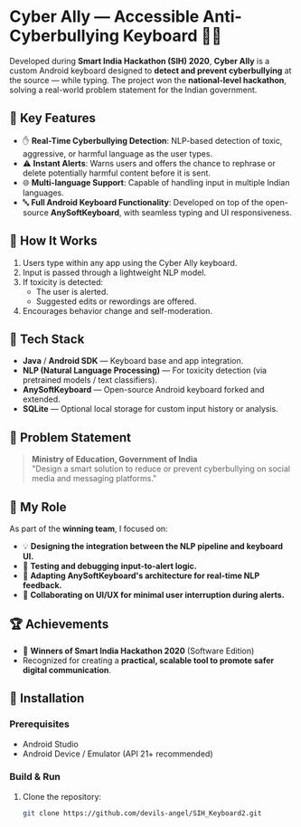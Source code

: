 # Cyber Ally — Accessible Anti-Cyberbullying Keyboard 🔐🧠

Developed during **Smart India Hackathon (SIH) 2020**, **Cyber Ally** is a custom Android keyboard designed to **detect and prevent cyberbullying** at the source — while typing. The project won the **national-level hackathon**, solving a real-world problem statement for the Indian government.

## 🌟 Key Features

- ✋ **Real-Time Cyberbullying Detection**: NLP-based detection of toxic, aggressive, or harmful language as the user types.
- ⚠️ **Instant Alerts**: Warns users and offers the chance to rephrase or delete potentially harmful content before it is sent.
- 🌐 **Multi-language Support**: Capable of handling input in multiple Indian languages.
- 🔤 **Full Android Keyboard Functionality**: Developed on top of the open-source **AnySoftKeyboard**, with seamless typing and UI responsiveness.

## 🧩 How It Works

1. Users type within any app using the Cyber Ally keyboard.
2. Input is passed through a lightweight NLP model.
3. If toxicity is detected:
   - The user is alerted.
   - Suggested edits or rewordings are offered.
4. Encourages behavior change and self-moderation.

## 🧪 Tech Stack

- **Java** / **Android SDK** — Keyboard base and app integration.
- **NLP (Natural Language Processing)** — For toxicity detection (via pretrained models / text classifiers).
- **AnySoftKeyboard** — Open-source Android keyboard forked and extended.
- **SQLite** — Optional local storage for custom input history or analysis.

## 🎯 Problem Statement

> **Ministry of Education, Government of India**  
> "Design a smart solution to reduce or prevent cyberbullying on social media and messaging platforms."

## 🧠 My Role

As part of the **winning team**, I focused on:

- 💡 **Designing the integration between the NLP pipeline and keyboard UI.**
- 🧪 **Testing and debugging input-to-alert logic.**
- 📲 **Adapting AnySoftKeyboard's architecture for real-time NLP feedback.**
- 🧩 **Collaborating on UI/UX for minimal user interruption during alerts.**

## 🏆 Achievements

- 🥇 **Winners of Smart India Hackathon 2020** (Software Edition)
- Recognized for creating a **practical, scalable tool to promote safer digital communication**.


## 🔧 Installation

### Prerequisites

- Android Studio
- Android Device / Emulator (API 21+ recommended)

### Build & Run

1. Clone the repository:
   ```bash
   git clone https://github.com/devils-angel/SIH_Keyboard2.git

